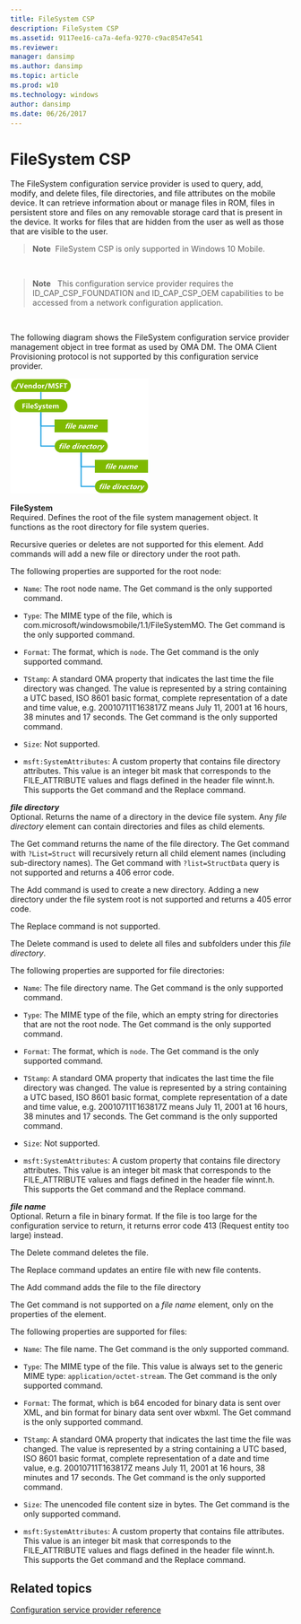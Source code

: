 ```yaml
---
title: FileSystem CSP
description: FileSystem CSP
ms.assetid: 9117ee16-ca7a-4efa-9270-c9ac8547e541
ms.reviewer: 
manager: dansimp
ms.author: dansimp
ms.topic: article
ms.prod: w10
ms.technology: windows
author: dansimp
ms.date: 06/26/2017
---
```


# FileSystem CSP


The FileSystem configuration service provider is used to query, add, modify, and delete files, file directories, and file attributes on the mobile device. It can retrieve information about or manage files in ROM, files in persistent store and files on any removable storage card that is present in the device. It works for files that are hidden from the user as well as those that are visible to the user.

> **Note**  FileSystem CSP is only supported in Windows 10 Mobile.

 

> **Note**   This configuration service provider requires the ID\_CAP\_CSP\_FOUNDATION and ID\_CAP\_CSP\_OEM capabilities to be accessed from a network configuration application.

 

The following diagram shows the FileSystem configuration service provider management object in tree format as used by OMA DM. The OMA Client Provisioning protocol is not supported by this configuration service provider.

![filesystem csp (dm)](images/provisioning-csp-filesystem-dm.png)

<a href="" id="filesystem"></a>**FileSystem**  
Required. Defines the root of the file system management object. It functions as the root directory for file system queries.

Recursive queries or deletes are not supported for this element. Add commands will add a new file or directory under the root path.

The following properties are supported for the root node:

-   `Name`: The root node name. The Get command is the only supported command.

-   `Type`: The MIME type of the file, which is com.microsoft/windowsmobile/1.1/FileSystemMO. The Get command is the only supported command.

-   `Format`: The format, which is `node`. The Get command is the only supported command.

-   `TStamp`: A standard OMA property that indicates the last time the file directory was changed. The value is represented by a string containing a UTC based, ISO 8601 basic format, complete representation of a date and time value, e.g. 20010711T163817Z means July 11, 2001 at 16 hours, 38 minutes and 17 seconds. The Get command is the only supported command.

-   `Size`: Not supported.

-   `msft:SystemAttributes`: A custom property that contains file directory attributes. This value is an integer bit mask that corresponds to the FILE\_ATTRIBUTE values and flags defined in the header file winnt.h. This supports the Get command and the Replace command.

<a href="" id="file-directory"></a>***file directory***  
Optional. Returns the name of a directory in the device file system. Any *file directory* element can contain directories and files as child elements.

The Get command returns the name of the file directory. The Get command with `?List=Struct` will recursively return all child element names (including sub-directory names). The Get command with `?list=StructData` query is not supported and returns a 406 error code.

The Add command is used to create a new directory. Adding a new directory under the file system root is not supported and returns a 405 error code.

The Replace command is not supported.

The Delete command is used to delete all files and subfolders under this *file directory*.

The following properties are supported for file directories:

-   `Name`: The file directory name. The Get command is the only supported command.

-   `Type`: The MIME type of the file, which an empty string for directories that are not the root node. The Get command is the only supported command.

-   `Format`: The format, which is `node`. The Get command is the only supported command.

-   `TStamp`: A standard OMA property that indicates the last time the file directory was changed. The value is represented by a string containing a UTC based, ISO 8601 basic format, complete representation of a date and time value, e.g. 20010711T163817Z means July 11, 2001 at 16 hours, 38 minutes and 17 seconds. The Get command is the only supported command.

-   `Size`: Not supported.

-   `msft:SystemAttributes`: A custom property that contains file directory attributes. This value is an integer bit mask that corresponds to the FILE\_ATTRIBUTE values and flags defined in the header file winnt.h. This supports the Get command and the Replace command.

<a href="" id="file-name"></a>***file name***  
Optional. Return a file in binary format. If the file is too large for the configuration service to return, it returns error code 413 (Request entity too large) instead.

The Delete command deletes the file.

The Replace command updates an entire file with new file contents.

The Add command adds the file to the file directory

The Get command is not supported on a *file name* element, only on the properties of the element.

The following properties are supported for files:

-   `Name`: The file name. The Get command is the only supported command.

-   `Type`: The MIME type of the file. This value is always set to the generic MIME type: `application/octet-stream`. The Get command is the only supported command.

-   `Format`: The format, which is b64 encoded for binary data is sent over XML, and bin format for binary data sent over wbxml. The Get command is the only supported command.

-   `TStamp`: A standard OMA property that indicates the last time the file was changed. The value is represented by a string containing a UTC based, ISO 8601 basic format, complete representation of a date and time value, e.g. 20010711T163817Z means July 11, 2001 at 16 hours, 38 minutes and 17 seconds. The Get command is the only supported command.

-   `Size`: The unencoded file content size in bytes. The Get command is the only supported command.

-   `msft:SystemAttributes`: A custom property that contains file attributes. This value is an integer bit mask that corresponds to the FILE\_ATTRIBUTE values and flags defined in the header file winnt.h. This supports the Get command and the Replace command.

## Related topics


[Configuration service provider reference](configuration-service-provider-reference.md)

 

 






